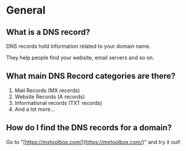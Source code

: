 # General

## What is a DNS record?

DNS records hold information related to your domain name.

They help people find your website, email servers and so on.

## What main DNS Record categories are there?

1. Mail Records (MX records)
2. Website Records (A records)
3. Informational records (TXT records)
4. And a lot more...

## How do I find the DNS records for a domain?

Go to "[https://mxtoolbox.com/](https://mxtoolbox.com/)" and try it out!